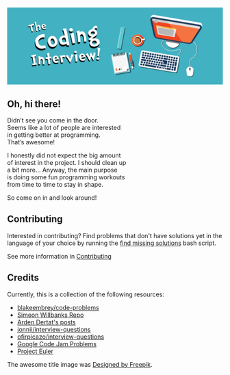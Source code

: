 ![Logo](/assets/workplace.png)

## Oh, hi there!

Didn’t see you come in the door.  
Seems like a lot of people are interested  
in getting better at programming.  
That’s awesome!  

I honestly did not expect the big amount  
of interest in the project. I should clean up  
a bit more… Anyway, the main purpose  
is doing some fun programming workouts  
from time to time to stay in shape.  

So come on in and look around!

## Contributing

Interested in contributing? Find problems that don't have solutions yet in the language of your choice
by running the [find missing solutions](./find-missing-solutions.sh) bash script.

See more information in [Contributing](./CONTRIBUTING.MD)

## Credits

Currently, this is a collection of the following resources:

  * [blakeembrey/code-problems](https://github.com/blakeembrey/code-problems)
  * [Simeon Willbanks Repo](https://github.com/simeonwillbanks/google-interview-questions/tree/master/questions)
  * [Arden Dertat's posts](http://www.ardendertat.com/2012/01/09/programming-interview-questions/)
  * [jonnii/interview-questions](https://github.com/jonnii/interview-questions)
  * [ofirpicazo/interview-questions](https://github.com/ofirpicazo/interview-questions/tree/master/python)
  * [Google Code Jam Problems](https://code.google.com/codejam/)
  * [Project Euler](https://projecteuler.net/)

The awesome title image was [Designed by Freepik](http://www.freepik.com).
